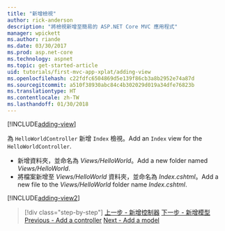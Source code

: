 ```yaml
---
title: "新增檢視"
author: rick-anderson
description: "將檢視新增至簡易的 ASP.NET Core MVC 應用程式"
manager: wpickett
ms.author: riande
ms.date: 03/30/2017
ms.prod: asp.net-core
ms.technology: aspnet
ms.topic: get-started-article
uid: tutorials/first-mvc-app-xplat/adding-view
ms.openlocfilehash: c22fdfc6504869d5e139f86cb3a8b2952e74a87d
ms.sourcegitcommit: a510f38930abc84c4b302029d019a34dfe76823b
ms.translationtype: HT
ms.contentlocale: zh-TW
ms.lasthandoff: 01/30/2018
---
```

[!INCLUDE[adding-view](../../includes/mvc-intro/adding_view1.md)]

<span data-ttu-id="dedda-103">為 `HelloWorldController` 新增 `Index` 檢視。</span><span class="sxs-lookup"><span data-stu-id="dedda-103">Add an `Index` view for the `HelloWorldController`.</span></span>

* <span data-ttu-id="dedda-104">新增資料夾，並命名為 *Views/HelloWorld*。</span><span class="sxs-lookup"><span data-stu-id="dedda-104">Add a new folder named *Views/HelloWorld*.</span></span>
* <span data-ttu-id="dedda-105">將檔案新增至 *Views/HelloWorld* 資料夾，並命名為 *Index.cshtml*。</span><span class="sxs-lookup"><span data-stu-id="dedda-105">Add a new file to the *Views/HelloWorld* folder name *Index.cshtml*.</span></span>

[!INCLUDE[adding-view2](../../includes/mvc-intro/adding_view2.md)]

>[!div class="step-by-step"]
<span data-ttu-id="dedda-106">[上一步 - 新增控制器](adding-controller.md)
[下一步 - 新增模型](adding-model.md)</span><span class="sxs-lookup"><span data-stu-id="dedda-106">[Previous - Add a controller](adding-controller.md)
[Next - Add a model](adding-model.md)</span></span>

